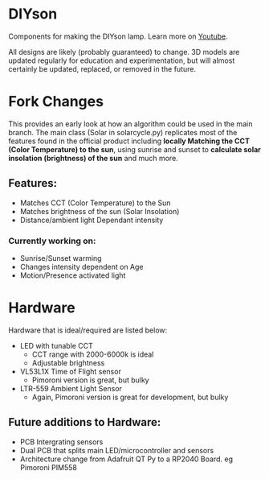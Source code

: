 # DIYson
Components for making the DIYson lamp. Learn more on [Youtube](https://www.youtube.com/channel/UCvnxvXWYcOlmhRFvZ_ISP8g).

All designs are likely (probably guaranteed) to change. 3D models are updated regularly for education and experimentation, but will almost certainly be updated, replaced, or removed in the future.

# Fork Changes
This provides an early look at how an algorithm could be used in the main branch. The main class (Solar in solarcycle.py) replicates most of the features found in the official product including **locally Matching the CCT (Color Temperature) to the sun**, using sunrise and sunset to **calculate solar insolation (brightness) of the sun** and much more.
## Features:
* Matches CCT (Color Temperature) to the Sun
* Matches brightness of the sun (Solar Insolation)
* Distance/ambient light Dependant intensity
### Currently working on:
* Sunrise/Sunset warming
* Changes intensity dependent on Age
* Motion/Presence activated light
# Hardware
Hardware that is ideal/required are listed below:

* LED with tunable CCT
  * CCT range with 2000-6000k is ideal
  * Adjustable brightness
* VL53L1X Time of Flight sensor
  * Pimoroni version is great, but bulky
* LTR-559 Ambient Light Sensor
  * Again, Pimoroni version is great for development, but bulky
## Future additions to Hardware:
* PCB Intergrating sensors
* Dual PCB that splits main LED/microcontroller and sensors
* Architecture change from Adafruit QT Py to a RP2040 Board. eg Pimoroni PIM558
